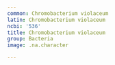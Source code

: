 ```yaml
---
common: Chromobacterium violaceum
latin: Chromobacterium violaceum
ncbi: '536'
title: Chromobacterium violaceum
group: Bacteria
image: .na.character

---
```


